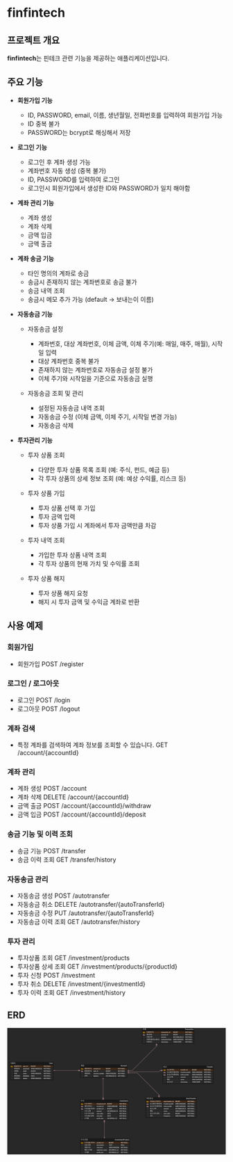 # finfintech

## 프로젝트 개요
**finfintech**는 핀테크 관련 기능을 제공하는 애플리케이션입니다.

## 주요 기능

+ **회원가입 기능**
    + ID, PASSWORD, email, 이름, 생년월일, 전화번호를 입력하여 회원가입 가능
    + ID 중복 불가
    + PASSWORD는 bcrypt로 해싱해서 저장

+ **로그인 기능**
    + 로그인 후 계좌 생성 가능
    + 계좌번호 자동 생성 (중복 불가)
    + ID, PASSWORD를 입력하여 로그인
    + 로그인시 회원가입에서 생성한 ID와 PASSWORD가 일치 해야함

+ **계좌 관리 기능**
    + 계좌 생성
    + 계좌 삭제
    + 금액 입금
    + 금액 출금

+ **계좌 송금 기능**
    + 타인 명의의 계좌로 송금
    + 송금시 존재하지 않는 계좌번호로 송금 불가
    + 송금 내역 조회
    + 송금시 메모 추가 가능 (default -> 보내는이 이름)

+ **자동송금 기능**
    + 자동송금 설정
        + 계좌번호, 대상 계좌번호, 이체 금액, 이체 주기(예: 매일, 매주, 매월), 시작일 입력
        + 대상 계좌번호 중복 불가
        + 존재하지 않는 계좌번호로 자동송금 설정 불가
        + 이체 주기와 시작일을 기준으로 자동송금 실행

    + 자동송금 조회 및 관리
        + 설정된 자동송금 내역 조회
        + 자동송금 수정 (이체 금액, 이체 주기, 시작일 변경 가능)
        + 자동송금 삭제

+ **투자관리 기능**
    + 투자 상품 조회
        + 다양한 투자 상품 목록 조회 (예: 주식, 펀드, 예금 등)
        + 각 투자 상품의 상세 정보 조회 (예: 예상 수익률, 리스크 등)

    + 투자 상품 가입
        + 투자 상품 선택 후 가입
        + 투자 금액 입력
        + 투자 상품 가입 시 계좌에서 투자 금액만큼 차감

    + 투자 내역 조회
        + 가입한 투자 상품 내역 조회
        + 각 투자 상품의 현재 가치 및 수익률 조회

    + 투자 상품 해지
        + 투자 상품 해지 요청
        + 해지 시 투자 금액 및 수익금 계좌로 반환

## 사용 예제

### 회원가입
+ 회원가입
  POST /register

### 로그인 / 로그아웃
+ 로그인
  POST /login
+ 로그아웃
  POST /logout

### 계좌 검색
+ 특정 계좌를 검색하여 계좌 정보를 조회할 수 있습니다.
  GET /account/{accountId}

### 계좌 관리
+ 계좌 생성
  POST /account
+ 계좌 삭제
  DELETE /account/{accountId}
+ 금액 출금
  POST /account/{accountId}/withdraw
+ 금액 입금
  POST /account/{accountId}/deposit

### 송금 기능 및 이력 조회
+ 송금 기능
  POST /transfer
+ 송금 이력 조회
  GET /transfer/history

### 자동송금 관리
+ 자동송금 생성 POST /autotransfer
+ 자동송금 취소 DELETE /autotransfer/{autoTransferId}
+ 자동송금 수정 PUT /autotransfer/{autoTransferId}
+ 자동송금 이력 조회 GET /autotransfer/history

### 투자 관리
+ 투자상품 조회 GET /investment/products
+ 투자상품 상세 조회 GET /investment/products/{productId}
+ 투자 신청 POST /investment
+ 투자 취소 DELETE /investment/{investmentId}
+ 투자 이력 조회 GET /investment/history

## ERD
![image](assets/ERD.png)
